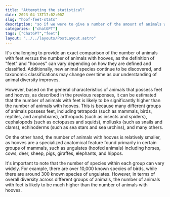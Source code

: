 ```yaml
---
title: "Attempting the statistical"
date: 2023-04-13T17:02:00Z
slug: "hoof-feet-stats"
description: "so if we were to give a number of the amount of animals with feet and compare it against the amount of animals that have hooves.. what would it look like?"
categories: ["chatGPT"]
tags: ["ChatGPT","feet"]
layout: "../../layouts/PostLayout.astro"
---
```


It's challenging to provide an exact comparison of the number of animals with feet versus the number of animals with hooves, as the definition of "feet" and "hooves" can vary depending on how they are defined and classified. Additionally, new animal species continue to be discovered, and taxonomic classifications may change over time as our understanding of animal diversity improves.

However, based on the general characteristics of animals that possess feet and hooves, as described in the previous responses, it can be estimated that the number of animals with feet is likely to be significantly higher than the number of animals with hooves. This is because many different groups of animals possess feet, including tetrapods (such as mammals, birds, reptiles, and amphibians), arthropods (such as insects and spiders), cephalopods (such as octopuses and squids), mollusks (such as snails and clams), echinoderms (such as sea stars and sea urchins), and many others.

On the other hand, the number of animals with hooves is relatively smaller, as hooves are a specialized anatomical feature found primarily in certain groups of mammals, such as ungulates (hoofed animals) including horses, cows, deer, sheep, pigs, giraffes, elephants, and hippos.

It's important to note that the number of species within each group can vary widely. For example, there are over 10,000 known species of birds, while there are around 300 known species of ungulates. However, in terms of overall diversity across different groups of animals, the number of animals with feet is likely to be much higher than the number of animals with hooves.
